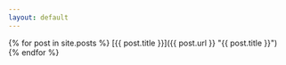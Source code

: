```yaml
---
layout: default
---
```

{% for post in site.posts %}
[{{ post.title }}]({{ post.url }} "{{ post.title }}")
{% endfor %}
